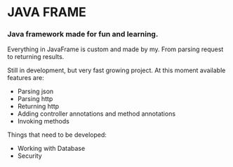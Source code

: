 # JAVA FRAME

### Java framework made for fun and learning.

Everything in JavaFrame is custom and made by my. From parsing request to returning results.

Still in development, but very fast growing project. At this moment available features are:

* Parsing json
* Parsing http
* Returning http
* Adding controller annotations and method annotations
* Invoking methods

Things that need to be developed:

* Working with Database
* Security
